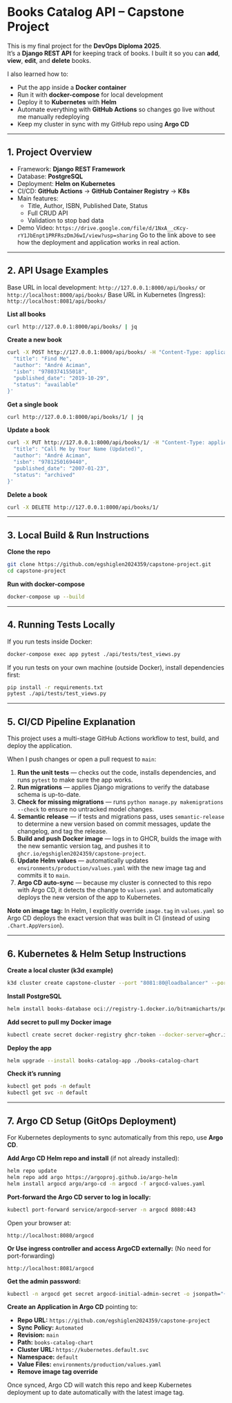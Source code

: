 # Books Catalog API – Capstone Project

This is my final project for the **DevOps Diploma 2025**.  
It’s a **Django REST API** for keeping track of books. I built it so you can **add**, **view**, **edit**, and **delete** books.  

I also learned how to:  
- Put the app inside a **Docker container**  
- Run it with **docker-compose** for local development  
- Deploy it to **Kubernetes** with **Helm**  
- Automate everything with **GitHub Actions** so changes go live without me manually redeploying
- Keep my cluster in sync with my GitHub repo using **Argo CD** 

---

## 1. Project Overview
- Framework: **Django REST Framework**  
- Database: **PostgreSQL**  
- Deployment: **Helm on Kubernetes**  
- CI/CD: **GitHub Actions** → **GitHub Container Registry** → **K8s**  
- Main features:
  - Title, Author, ISBN, Published Date, Status
  - Full CRUD API
  - Validation to stop bad data
- Demo Video: `https://drive.google.com/file/d/1NxA__cKcy-rY1JbEnpt1PRFRszDmJ6wI/view?usp=sharing`
  Go to the link above to see how the deployment and application works in real action. 
---

## 2. API Usage Examples

Base URL in local development: `http://127.0.0.1:8000/api/books/` or  `http://localhost:8000/api/books/`
Base URL in Kubernetes (Ingress): `http://localhost:8081/api/books/`

**List all books**
```bash
curl http://127.0.0.1:8000/api/books/ | jq
```

**Create a new book**
```bash
curl -X POST http://127.0.0.1:8000/api/books/ -H "Content-Type: application/json" -d '{
  "title": "Find Me",
  "author": "André Aciman",
  "isbn": "9780374155018",
  "published_date": "2019-10-29",
  "status": "available"
}'
```

**Get a single book**
```bash
curl http://127.0.0.1:8000/api/books/1/ | jq
```

**Update a book**
```bash
curl -X PUT http://127.0.0.1:8000/api/books/1/ -H "Content-Type: application/json" -d '{
  "title": "Call Me by Your Name (Updated)",
  "author": "André Aciman",
  "isbn": "9781250169440",
  "published_date": "2007-01-23",
  "status": "archived"
}'
```

**Delete a book**
```bash
curl -X DELETE http://127.0.0.1:8000/api/books/1/
```

---

## 3. Local Build & Run Instructions

**Clone the repo**
```bash
git clone https://github.com/egshiglen2024359/capstone-project.git
cd capstone-project
```

**Run with docker-compose**
```bash
docker-compose up --build
```

---

## 4. Running Tests Locally

If you run tests inside Docker:
```bash
docker-compose exec app pytest ./api/tests/test_views.py
```

If you run tests on your own machine (outside Docker), install dependencies first:
```bash
pip install -r requirements.txt
pytest ./api/tests/test_views.py
```

---

## 5. CI/CD Pipeline Explanation
This project uses a multi-stage GitHub Actions workflow to test, build, and deploy the application.

When I push changes or open a pull request to `main`:

1. **Run the unit tests** — checks out the code, installs dependencies, and runs `pytest` to make sure the app works.
2. **Run migrations** — applies Django migrations to verify the database schema is up-to-date.
3. **Check for missing migrations** — runs `python manage.py makemigrations --check` to ensure no untracked model changes.
4. **Semantic release** — if tests and migrations pass, uses `semantic-release` to determine a new version based on commit messages, update the changelog, and tag the release.
5. **Build and push Docker image** — logs in to GHCR, builds the image with the new semantic version tag, and pushes it to `ghcr.io/egshiglen2024359/capstone-project`.
6. **Update Helm values** — automatically updates `environments/production/values.yaml` with the new image tag and commits it to `main`.
7. **Argo CD auto-sync** — because my cluster is connected to this repo with Argo CD, it detects the change to `values.yaml` and automatically deploys the new version of the app to Kubernetes.

**Note on image tag:** In Helm, I explicitly override `image.tag` in `values.yaml` so Argo CD deploys the exact version that was built in CI (instead of using `.Chart.AppVersion`).

---

## 6. Kubernetes & Helm Setup Instructions

**Create a local cluster (k3d example)**
```bash
k3d cluster create capstone-cluster --port "8081:80@loadbalancer" --port "8443:443@loadbalancer" --port "30000-30010:30000-30010@server:0"
```

**Install PostgreSQL**
```bash
helm install books-database oci://registry-1.docker.io/bitnamicharts/postgresql -f postgres-values.yaml -n default
```

**Add secret to pull my Docker image**
```bash
kubectl create secret docker-registry ghcr-token --docker-server=ghcr.io --docker-username=egshiglen2024359 --docker-password=<TOKEN> --docker-email=2024359@student.cct.ie -n default
```

**Deploy the app**
```bash
helm upgrade --install books-catalog-app ./books-catalog-chart 
```

**Check it’s running**
```bash
kubectl get pods -n default
kubectl get svc -n default
```

---

## 7. Argo CD Setup (GitOps Deployment)

For Kubernetes deployments to sync automatically from this repo, use **Argo CD**.

**Add Argo CD Helm repo and install** (if not already installed):
```bash
helm repo update
helm repo add argo https://argoproj.github.io/argo-helm
helm install argocd argo/argo-cd -n argocd -f argocd-values.yaml
```

**Port-forward the Argo CD server to log in locally:**
```bash
kubectl port-forward service/argocd-server -n argocd 8080:443
```

Open your browser at:
```
http://localhost:8080/argocd
```

**Or Use ingress controller and access ArgoCD externally:** (No need for port-forwarding)
```
http://localhost:8081/argocd
```

**Get the admin password:**
```bash
kubectl -n argocd get secret argocd-initial-admin-secret -o jsonpath="{.data.password}" | base64 -d
```

**Create an Application in Argo CD** pointing to:
- **Repo URL:** `https://github.com/egshiglen2024359/capstone-project`
- **Sync Policy:** `Automated`
- **Revision:** `main`
- **Path:** `books-catalog-chart`
- **Cluster URL:** `https://kubernetes.default.svc`
- **Namespace:** `default`
- **Value Files:** `environments/production/values.yaml`
- **Remove image tag override**

Once synced, Argo CD will watch this repo and keep Kubernetes deployment up to date automatically with the latest image tag.
